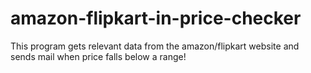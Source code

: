 # amazon-flipkart-in-price-checker
This program gets relevant data from the amazon/flipkart website and sends mail when price falls below a range!
